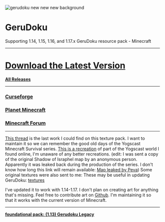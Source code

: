 ![gerudoku new new new background](https://user-images.githubusercontent.com/2048087/140667070-5a1582c6-0aa6-47ec-b471-5b44734c69ed.png)



# GeruDoku
Supporting 1.14, 1.15, 1.16, and 1.17.x GeruDoku resource pack - Minecraft
___
# [Download the Latest Version](https://github.com/Syberiyxx/GeruDoku/releases/latest)

__[All Releases](https://github.com/Syberiyxx/gerudoku/releases/)__
___
### [Curseforge](https://www.curseforge.com/minecraft/texture-packs/gerudoku)
### [Planet Minecraft](https://www.planetminecraft.com/texture-pack/gerudoku-1433368/)
### [Minecraft Forum](https://www.minecraftforum.net/forums/mapping-and-modding-java-edition/resource-packs/3031460-gerudoku)

___
[This thread](https://www.minecraftforum.net/forums/mapping-and-modding-java-edition/resource-packs/2895569-gerudoku-legacy-thread-1-14-coming-soon-32x) is the last work I could find on this texture pack. I want to maintain it so we can remember the good old days of the Yogscast Minecraft Survival series. [This is a recreation](https://drive.google.com/open?id=1k9g6cpa7C_hHOdpL9azseGhDW_Gm9NZ4) of part of the Yogscast world I found online, I'm unaware of any better recreations. (edit: I was sent a copy of the original Shadow of Israphel map by an anonymous person. Apparently it was leaked back during the production of the series. I don't know how long this link will remain available: [Map leaked by Peva](https://www.mediafire.com/file/iwnx48tg7zyqc2o/Shadow_of_Israphel_Stolen_By_Peva_%25281%2529.zip/file)) Some original textures were also sent to me: These may be useful in updating GeruDoku: [textures](https://www.mediafire.com/file/9xjcus0ylu9wyng/Textures_%25281%2529.zip/file)

I've updated it to work with 1.14-1.17. I don't plan on creating art for anything that's missing. Feel free to contribute art on [Github](https://github.com/Syberiyxx/GeruDoku/issues/new). I'm maintaining it so that it works with the current version of Minecraft. 
___
__[foundational pack: (1.13) Gerudoku Legacy](http://www.mediafire.com/file/8w1a57na5k5yyc8/%25281.13%2529_Gerudoku_Faithful_32x.zip/file)__ 
